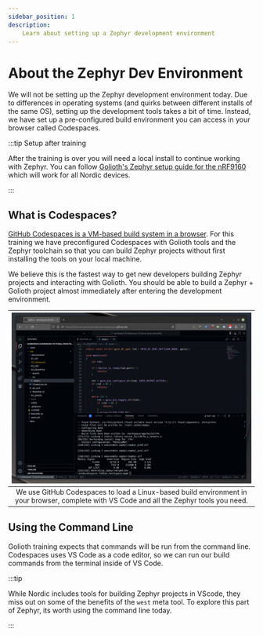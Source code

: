 ```yaml
---
sidebar_position: 1
description:
    Learn about setting up a Zephyr development environment
---
```


# About the Zephyr Dev Environment

We will not be setting up the Zephyr development environment today. Due to
differences in operating systems (and quirks between different installs of the
same OS), setting up the development tools takes a bit of time. Instead, we have
set up a pre-configured build environment you can access in your browser called
Codespaces.

:::tip Setup after training

After the training is over you will need a local install to continue working
with Zephyr. You can follow [Golioth's Zephyr setup guide for the
nRF9160](https://docs.golioth.io/hardware/nrf91/zephyr-quickstart/set-up-zephyr)
which will work for all Nordic devices.

:::

## What is Codespaces?

[GitHub Codespaces is a VM-based build system in a
browser](https://github.com/features/codespaces). For this training we have
preconfigured Codespaces with Golioth tools and the Zephyr toolchain so that you
can build Zephyr projects without first installing the tools on your local
machine.

We believe this is the fastest way to get new developers building Zephyr
projects and interacting with Golioth. You should be able to build a Zephyr +
Golioth project almost immediately after entering the development environment.

| ![Codespaces](./assets/codespaces-ncs.png) |
|:--:|
| We use GitHub Codespaces to load a Linux-based build environment in your browser, complete with VS Code and all the Zephyr tools you need. |

## Using the Command Line

Golioth training expects that commands will be run from the command line.
Codespaces uses VS Code as a code editor, so we can run our build commands from
the terminal inside of VS Code.

:::tip

While Nordic includes tools for building Zephyr projects in VScode, they miss
out on some of the benefits of the `west` meta tool. To explore this part of
Zephyr, its worth using the command line today.

:::
